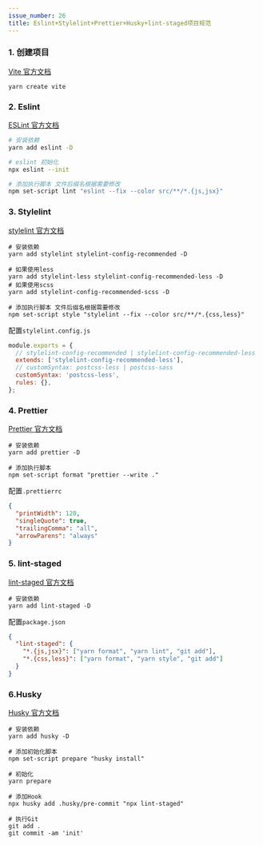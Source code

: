 ```yaml
---
issue_number: 26
title: Eslint+Stylelint+Prettier+Husky+lint-staged项目规范
---
```


### **1. 创建项目**

[Vite 官方文档](https://cn.vitejs.dev/guide/#scaffolding-your-first-vite-project)

```shell
yarn create vite
```

### **2. Eslint**

[ESLint 官方文档](https://cn.eslint.org/docs/user-guide/configuring)

```bash
# 安装依赖
yarn add eslint -D

# eslint 初始化
npx eslint --init

# 添加执行脚本 文件后缀名根据需要修改
npm set-script lint "eslint --fix --color src/**/*.{js,jsx}"
```

### **3. Stylelint**

[stylelint 官方文档](https://stylelint.io/user-guide/get-started)

```shell
# 安装依赖
yarn add stylelint stylelint-config-recommended -D

# 如果使用less
yarn add stylelint-less stylelint-config-recommended-less -D
# 如果使用scss
yarn add stylelint-config-recommended-scss -D

# 添加执行脚本 文件后缀名根据需要修改
npm set-script style "stylelint --fix --color src/**/*.{css,less}"
```

配置`stylelint.config.js`

```javascript
module.exports = {
  // stylelint-config-recommended | stylelint-config-recommended-less | stylelint-config-recommended-scss
  extends: ['stylelint-config-recommended-less'],
  // customSyntax: postcss-less | postcss-sass
  customSyntax: 'postcss-less',
  rules: {},
};
```

### **4. Prettier**

[Prettier 官方文档](https://prettier.io/docs/en/options.html)

```shell
# 安装依赖
yarn add prettier -D

# 添加执行脚本
npm set-script format "prettier --write ."
```

配置`.prettierrc`

```json
{
  "printWidth": 120,
  "singleQuote": true,
  "trailingComma": "all",
  "arrowParens": "always"
}
```

### **5. lint-staged**

[lint-staged 官方文档](https://github.com/okonet/lint-staged)

```shell
# 安装依赖
yarn add lint-staged -D
```

配置`package.json`

```json
{
  "lint-staged": {
    "*.{js,jsx}": ["yarn format", "yarn lint", "git add"],
    "*.{css,less}": ["yarn format", "yarn style", "git add"]
  }
}
```

### **6.Husky**

[Husky 官方文档](https://github.com/typicode/husky)

```shell
# 安装依赖
yarn add husky -D

# 添加初始化脚本
npm set-script prepare "husky install"

# 初始化
yarn prepare

# 添加Hook
npx husky add .husky/pre-commit "npx lint-staged"

# 执行Git
git add .
git commit -am 'init'
```
